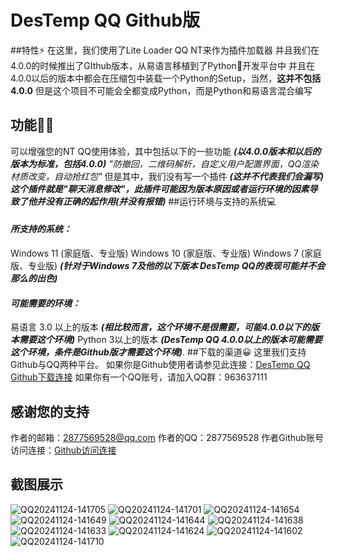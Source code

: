 # **DesTemp QQ Github版**
##特性⚡
在这里，我们使用了Lite Loader QQ NT来作为插件加载器
并且我们在4.0.0的时候推出了GIthub版本，从易语言移植到了Python🐍开发平台中
并且在4.0.0以后的版本中都会在压缩包中装载一个Python的Setup，当然，**这并不包括4.0.0**
但是这个项目不可能会全都变成Python，而是Python和易语言混合编写
## 功能💪🏻
可以增强您的NT QQ使用体验，其中包括以下的一些功能 ***(以4.0.0版本和以后的版本为标准，包括4.0.0)***
*"防撤回，二维码解析，自定义用户配置界面，QQ渲染材质改变，自动抢红包"*
但是其中，我们没有写一个插件 ***(这并不代表我们会漏写)***这个插件就是"聊天消息修改"，此插件可能因为版本原因或者运行环境的因素导致了他并没有正确的起作用***(并没有报错)***
##运行环境与支持的系统💻
#### *所支持的系统：*
Windows 11 (家庭版、专业版)
Windows 10 (家庭版、专业版)
Windows 7 (家庭版、专业版) ***(针对于Windows 7及他的以下版本 DesTemp QQ的表现可能并不会那么的出色)***
#### *可能需要的环境：*
易语言 3.0 以上的版本 ***(相比较而言，这个环境不是很需要，可能4.0.0以下的版本需要这个环境)***
Python 3以上的版本 ***(DesTemp QQ 4.0.0以上的版本可能需要这个环境，条件是Github版才需要这个环境)***.
##下载的渠道😀
这里我们支持Github与QQ两种平台。
如果你是Github使用者请参见此连接：[DesTemp QQ Github下载连接](https://github.com/Drumda/DesTemp-QQ/releases/tag/Recode "DesTemp QQ Github下载连接")
如果你有一个QQ账号，请加入QQ群：963637111
## **感谢您的支持**
作者的邮箱：2877569528@qq.com
作者的QQ：2877569528
作者Github账号访问连接：[Github访问连接](https://github.com/Drumda "Github访问连接")
## **截图展示**
![QQ20241124-141705](https://github.com/user-attachments/assets/cbb6ca41-f353-4efa-bbf3-f84b6bf03bc2)
![QQ20241124-141701](https://github.com/user-attachments/assets/83eca986-42cb-4662-8726-88035807312f)
![QQ20241124-141654](https://github.com/user-attachments/assets/18f7f845-f66c-40d1-ae8d-48fbcad730ac)
![QQ20241124-141649](https://github.com/user-attachments/assets/8cbd0e2a-ddfe-4a10-ac88-b8dae3ad1029)
![QQ20241124-141644](https://github.com/user-attachments/assets/1c69d96e-5575-4db4-a06e-da3cd0911e19)
![QQ20241124-141638](https://github.com/user-attachments/assets/d91b2270-b592-4e4e-b6bb-2dc25a17c141)
![QQ20241124-141633](https://github.com/user-attachments/assets/d1ee2a41-fdba-467c-9cc4-21971231040a)
![QQ20241124-141624](https://github.com/user-attachments/assets/b4fc122f-f86c-4168-9dcb-4b99a59eb845)
![QQ20241124-141602](https://github.com/user-attachments/assets/fbd38c0f-9030-4ee8-b3f0-908a46db77a1)
![QQ20241124-141710](https://github.com/user-attachments/assets/4395c19b-391f-428a-a25f-ccf80762338e)
